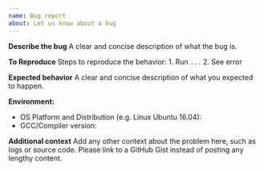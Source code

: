 ```yaml
---
name: Bug report
about: Let us know about a bug
---
```


<!-- Please reserve GitHub issues for bug reports and feature requests.

For questions, the best place to get answers is on our Discord channel, where questions will get more visibility from experienced users than the issue tracker.

Please note: We take security and our users' trust very seriously. If you believe you have found a security issue in libBLS, please responsibly disclose by contacting us at security@skalelabs.com.

-->

**Describe the bug**
A clear and concise description of what the bug is.

**To Reproduce**
Steps to reproduce the behavior:
1\. Run `...`
2\. See error

**Expected behavior**
A clear and concise description of what you expected to happen.

**Environment:**

-   OS Platform and Distribution (e.g. Linux Ubuntu 16.04):
-   GCC/Compiler version:

**Additional context**
Add any other context about the problem here, such as logs or source code. Please link to a GitHub Gist instead of posting any lengthy content.
